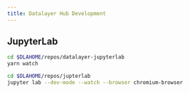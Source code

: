```yaml
---
title: Datalayer Hub Development
---
```


## JupyterLab

```bash
cd $DLAHOME/repos/datalayer-jupyterlab
yarn watch
```

```bash
cd $DLAHOME/repos/jupterlab
jupyter lab --dev-mode --watch --browser chromium-browser
```
